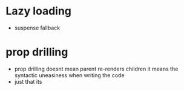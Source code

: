 # Lazy loading

- suspense fallback

# prop drilling

- prop drilling doesnt mean parent re-renders children it means the syntactic uneasiness when writing the code
- just that its

